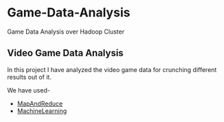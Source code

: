 # Game-Data-Analysis
Game Data Analysis over Hadoop Cluster

## Video Game Data Analysis

In this project I have analyzed the video game data for crunching different results out of it.

We have used-
- [MapAndReduce](/MapAndReduce/README.md)
- [MachineLearning](/MachineLearning/README.md)


